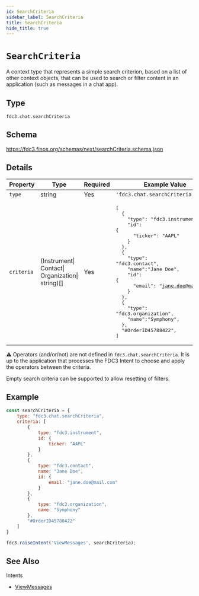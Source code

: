 ```yaml
---
id: SearchCriteria
sidebar_label: SearchCriteria
title: SearchCriteria
hide_title: true
---
```

# `SearchCriteria`

A context type that represents a simple search criterion, based on a list of other context objects, that can be used to search or filter content in an application (such as messages in a chat app).

## Type

`fdc3.chat.searchCriteria`

## Schema

https://fdc3.finos.org/schemas/next/searchCriteria.schema.json

## Details

| Property         | Type            | Required | Example Value        |
|------------------|-----------------|----------|----------------------|
| `type`           | string          | Yes      | `'fdc3.chat.searchCriteria'`     |
| `criteria` | (Instrument&#124;<br>Contact&#124;<br>Organization&#124;<br>string)[] | Yes | <pre>[<br>&emsp;&emsp;{<br>&emsp;&emsp;&emsp;&emsp;"type": "fdc3.instrument",<br>&emsp;&emsp;&emsp;&emsp;"id": {<br>&emsp;&emsp;&emsp;&emsp;&emsp;&emsp;"ticker": "AAPL"<br>&emsp;&emsp;&emsp;&emsp;}<br>&emsp;&emsp;},<br>&emsp;&emsp;{<br>&emsp;&emsp;&emsp;&emsp;"type": "fdc3.contact",<br>&emsp;&emsp;&emsp;&emsp;"name":"Jane Doe",<br>&emsp;&emsp;&emsp;&emsp;"id": {<br>&emsp;&emsp;&emsp;&emsp;&emsp;&emsp;"email": "jane.doe@mail.com"<br>&emsp;&emsp;&emsp;&emsp;}<br>&emsp;&emsp;},<br>&emsp;&emsp;{<br>&emsp;&emsp;&emsp;&emsp;"type": "fdc3.organization",<br>&emsp;&emsp;&emsp;&emsp;"name":"Symphony",<br>&emsp;&emsp;},<br>&emsp;&emsp;"#OrderID45788422",<br>]</pre> |

⚠️ Operators (and/or/not) are not defined in `fdc3.chat.searchCriteria`. It is up to the application that processes the FDC3 Intent to choose and apply the operators between the criteria.

Empty search criteria can be supported to allow resetting of filters.

## Example

```js
const searchCriteria = {
    type: "fdc3.chat.searchCriteria",
    criteria: [
        {
            type: "fdc3.instrument",
            id: {
                ticker: "AAPL"
            }
        },
        {
            type: "fdc3.contact",
            name: "Jane Doe",
            id: {
                email: "jane.doe@mail.com"
            }
        },
        {
            type: "fdc3.organization",
            name: "Symphony"
        },
        "#OrderID45788422"
    ]
}

fdc3.raiseIntent('ViewMessages', searchCriteria);
```

## See Also

Intents

* [ViewMessages](../../intents/ref/ViewMessages)
